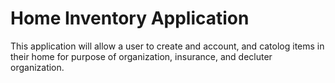 # Home Inventory Application

This application will allow a user to create and account, and catolog items in their home for purpose of organization, insurance, and decluter organization.

